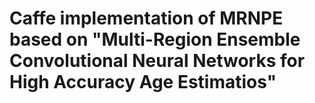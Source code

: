 # Caffe implementation of MRNPE based on "Multi-Region Ensemble Convolutional Neural Networks for High Accuracy Age Estimatios"



